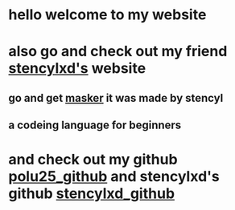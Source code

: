 # hello welcome to my website
# also go and check out my friend [stencylxd's](https://stencylxd.ga) website

## go and get [masker](https://masker.stencylxd.ga) it was made by stencyl
## a codeing language for beginners

# and check out my github [polu25_github](https://github.com/polu25) and stencylxd's github [stencylxd_github](https://github.com/stencylxd)